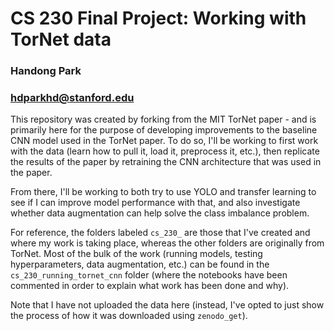 # CS 230 Final Project: Working with TorNet data
### Handong Park
### hdparkhd@stanford.edu

This repository was created by forking from the MIT TorNet paper - and is primarily here for the purpose of developing improvements to the baseline CNN model used in the TorNet paper.
To do so, I'll be working to first work with the data (learn how to pull it, load it, preprocess it, etc.), then replicate the results of the paper by retraining the CNN architecture that was used in the paper.

From there, I'll be working to both try to use YOLO and transfer learning to see if I can improve model performance with that, and also investigate whether data augmentation can help solve the class imbalance problem.

For reference, the folders labeled `cs_230_` are those that I've created and where my work is taking place, whereas the other folders are originally from TorNet.
Most of the bulk of the work (running models, testing hyperparameters, data augmentation, etc.) can be found in the `cs_230_running_tornet_cnn` folder (where the notebooks have been commented
in order to explain what work has been done and why).

Note that I have not uploaded the data here (instead, I've opted to just show the process of how it was downloaded using `zenodo_get`).


